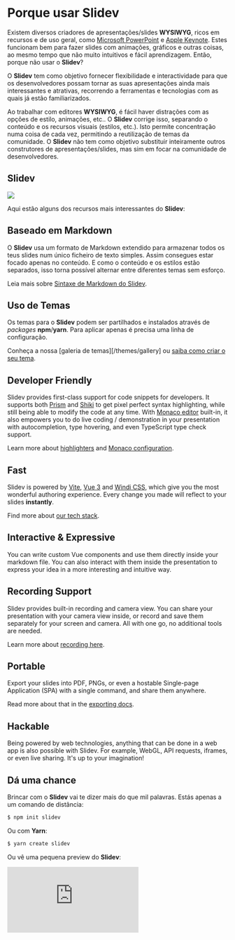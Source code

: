 # Porque usar **Slidev**

Existem diversos criadores de apresentações/slides **WYSIWYG**, ricos em recursos e de uso geral, como [Microsoft PowerPoint](https://www.microsoft.com/en-us/microsoft-365/powerpoint) e [Apple Keynote](https://www.apple.com/keynote/). Estes funcionam bem para fazer slides com animações, gráficos e outras coisas, ao mesmo tempo que não muito intuitivos e fácil aprendizagem. Então, porque não usar o **Slidev**?

O **Slidev** tem como objetivo fornecer flexibilidade e interactividade para que os desenvolvedores possam tornar as suas apresentações ainda mais interessantes e atrativas, recorrendo a ferramentas e tecnologias com as quais já estão familiarizados.

Ao trabalhar com editores **WYSIWYG**, é fácil haver distrações com as opções de estilo, animações, etc.. O **Slidev** corrige isso, separando o conteúdo e os recursos visuais (estilos, etc.). Isto permite concentração numa coisa de cada vez, permitindo a reutilização de temas da comunidade. O **Slidev** não tem como objetivo substituir inteiramente outros construtores de apresentações/slides, mas sim em focar na comunidade de desenvolvedores.

## Slidev

![](/screenshots/cover.png)

Aqui estão alguns dos recursos mais interessantes do **Slidev**:

## Baseado em Markdown

O **Slidev** usa um formato de Markdown extendido para armazenar todos os teus slides num único ficheiro de texto simples. Assim consegues estar focado apenas no conteúdo. E como o conteúdo e os estilos estão separados, isso torna possível alternar entre diferentes temas sem esforço.

Leia mais sobre [Sintaxe de Markdown do Slidev](/guide/syntax).

## Uso de Temas

Os temas para o **Slidev** podem ser partilhados e instalados através de *packages* **npm**/**yarn**. Para aplicar apenas é precisa uma linha de configuração.

Conheça a nossa [galeria de temas][/themes/gallery] ou [saiba como criar o seu tema](/themes/write-a-theme).

## Developer Friendly

Slidev provides first-class support for code snippets for developers. It supports both [Prism](https://prismjs.com/) and [Shiki](https://github.com/shikijs/shiki) to get pixel perfect syntax highlighting, while still being able to modify the code at any time. With [Monaco editor](https://microsoft.github.io/monaco-editor/) built-in, it also empowers you to do live coding / demonstration in your presentation with autocompletion, type hovering, and even TypeScript type check support.

Learn more about [highlighters](/custom/highlighters) and [Monaco configuration](/custom/config-monaco).

## Fast

Slidev is powered by [Vite](https://vitejs.dev/), [Vue 3](https://v3.vuejs.org/) and [Windi CSS](https://windicss.org/), which give you the most wonderful authoring experience. Every change you made will reflect to your slides **instantly**.

Find more about [our tech stack](/guide/#tech-stack).

## Interactive & Expressive

You can write custom Vue components and use them directly inside your markdown file. You can also interact with them inside the presentation to express your idea in a more interesting and intuitive way.

## Recording Support

Slidev provides built-in recording and camera view. You can share your presentation with your camera view inside, or record and save them separately for your screen and camera. All with one go, no additional tools are needed.

Learn more about [recording here](/guide/recording).

## Portable

Export your slides into PDF, PNGs, or even a hostable Single-page Application (SPA) with a single command, and share them anywhere.

Read more about that in the [exporting docs](/guide/exporting).

## Hackable

Being powered by web technologies, anything that can be done in a web app is also possible with Slidev. For example, WebGL, API requests, iframes, or even live sharing. It's up to your imagination!

## Dá uma chance

Brincar com o **Slidev** vai te dizer mais do que mil palavras. Estás apenas a um comando de distância:


```bash
$ npm init slidev
```

Ou com **Yarn**:

```bash
$ yarn create slidev
```

Ou vê uma pequena preview do **Slidev**:

<div class="aspect-9/16 relative">
<iframe class="rounded w-full shadow-md border-none" src="https://www.youtube.com/embed/eW7v-2ZKZOU" title="YouTube video player" frameborder="0" allow="accelerometer; autoplay; clipboard-write; encrypted-media; gyroscope; picture-in-picture" allowfullscreen></iframe>
</div>
